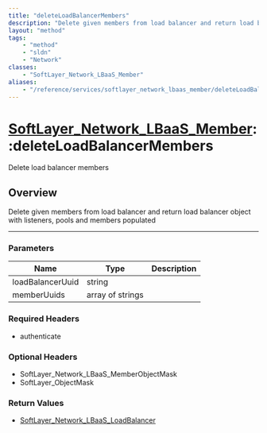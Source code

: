 ```yaml
---
title: "deleteLoadBalancerMembers"
description: "Delete given members from load balancer and return load balancer object with listeners, pools and members populated"
layout: "method"
tags:
    - "method"
    - "sldn"
    - "Network"
classes:
    - "SoftLayer_Network_LBaaS_Member"
aliases:
    - "/reference/services/softlayer_network_lbaas_member/deleteLoadBalancerMembers"
---
```

# [SoftLayer_Network_LBaaS_Member](/reference/services/SoftLayer_Network_LBaaS_Member)::deleteLoadBalancerMembers

Delete load balancer members


## Overview 
Delete given members from load balancer and return load balancer object with listeners, pools and members populated 

-----

### Parameters 
|Name | Type | Description |
| --- | --- | --- |
|loadBalancerUuid| string| |
|memberUuids| array of strings| |


### Required Headers
* authenticate


### Optional Headers
* SoftLayer_Network_LBaaS_MemberObjectMask
* SoftLayer_ObjectMask

### Return Values
* <a href='/reference/datatypes/SoftLayer_Network_LBaaS_LoadBalancer'>SoftLayer_Network_LBaaS_LoadBalancer </a>




